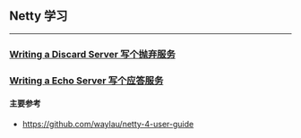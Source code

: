 ## Netty 学习

---

### [Writing a Discard Server 写个抛弃服务](netty-chapter01)

### [Writing a Echo Server 写个应答服务](netty-chapter02)

#### 主要参考
* https://github.com/waylau/netty-4-user-guide